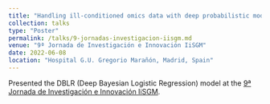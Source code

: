```yaml
---
title: "Handling ill-conditioned omics data with deep probabilistic models."
collection: talks
type: "Poster"
permalink: /talks/9-jornadas-investigacion-iisgm.md
venue: "9ª Jornada de Investigación e Innovación IiSGM"
date: 2022-06-08
location: "Hospital G.U. Gregorio Marañón, Madrid, Spain"
---
```

Presented the DBLR (Deep Bayesian Logistic Regression) model at the [9ª Jornada de Investigación e Innovación IiSGM](https://www.cursosyeventosiisgm.com/).